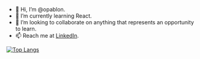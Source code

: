 - 👋 Hi, I’m @opablon.
- 🌱 I’m currently learning React.
- 💞️ I’m looking to collaborate on anything that represents an opportunity to learn.
- 📫 Reach me at [LinkedIn](https://www.linkedin.com/in/opablon/).

[![Top Langs](https://github-readme-stats.vercel.app/api/top-langs/?username=opablon&layout=compact)](https://github.com/anuraghazra/github-readme-stats)
